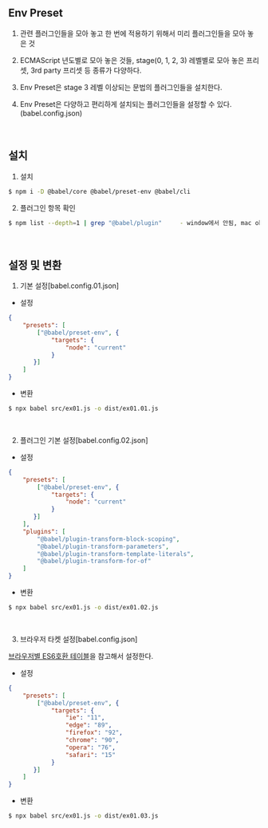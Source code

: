 ## Env Preset

1. 관련 플러그인들을 모아 놓고 한 번에 적용하기 위해서 미리 플러그인들을 모아 놓은 것

2. ECMAScript 년도별로 모아 놓은 것들, stage(0, 1, 2, 3) 레벨별로 모아 놓은 프리셋, 3rd party 프리셋 등 종류가 다양하다.

3. Env Preset은 stage 3 레벨 이상되는 문법의 플러그인들을 설치한다.

4. Env Preset은 다양하고 편리하게 설치되는 플러그인들을 설정할 수 있다.(babel.config.json)

<br>

## 설치

1. 설치

```bash
$ npm i -D @babel/core @babel/preset-env @babel/cli
```

2. 플러그인 항목 확인

```bash
$ npm list --depth=1 | grep "@babel/plugin"     - window에서 안됨, mac ok
```

<br>

## 설정 및 변환

1. 기본 설정[babel.config.01.json]

- 설정

```json
{
    "presets": [
        ["@babel/preset-env", {
            "targets": {
                "node": "current"
            }
       }]
    ]
}
```

- 변환

```bash
$ npx babel src/ex01.js -o dist/ex01.01.js
```

<br>

2. 플러그인 기본 설정[babel.config.02.json]

- 설정

```json
{
    "presets": [
        ["@babel/preset-env", {
            "targets": {
                "node": "current"
            }
       }]
    ],
    "plugins": [
        "@babel/plugin-transform-block-scoping", 
        "@babel/plugin-transform-parameters", 
        "@babel/plugin-transform-template-literals",
        "@babel/plugin-transform-for-of"
    ]
}
```

- 변환

```bash
$ npx babel src/ex01.js -o dist/ex01.02.js
```

<br>

3. 브라우저 타켓 설정[babel.config.json]

[브라우저별 ES6호환 테이블](http://kangax.github.io/compat-table/es6/)을 참고해서 설정한다.

- 설정

```json
{
    "presets": [
        ["@babel/preset-env", {
            "targets": {
                "ie": "11", 
                "edge": "89",
                "firefox": "92",
                "chrome": "90",
                "opera": "76",
                "safari": "15"
            }
       }]
    ]
}
```

- 변환

```bash
$ npx babel src/ex01.js -o dist/ex01.03.js
```